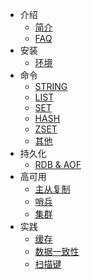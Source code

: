 <!-- docs/_sidebar.md -->

- 介绍
  - [简介](/introduction/preface.md)
  - [FAQ](/introduction/faq.md)
- 安装
  - [环境](/install/installation.md)
- 命令
  - [STRING](/commands/string.md)
  - [LIST](/commands/list.md) 
  - [SET](/commands/set.md)
  - [HASH](/commands/hash.md)
  - [ZSET](/commands/zset.md)
  - [其他](/commands/others.md)
- 持久化
  - [RDB & AOF](/persistence/rdbaof.md)
- 高可用
  - [主从复制](/ha/replica.md)
  - [哨兵](/ha/sentinel.md)
  - [集群](/ha/cluster.md)
- 实践
  - [缓存](/practice/cache.md)
  - [数据一致性](/practice/consistency.md)
  - [扫描键](/practice/scanKey.md)